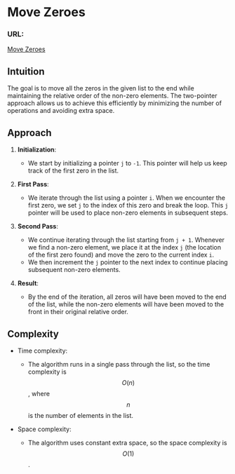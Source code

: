 # Move Zeroes

### URL:
[Move Zeroes](https://leetcode.com/problems/move-zeroes)

## Intuition
The goal is to move all the zeros in the given list to the end while maintaining the relative order of the non-zero elements. The two-pointer approach allows us to achieve this efficiently by minimizing the number of operations and avoiding extra space.

## Approach
1. **Initialization**:
   - We start by initializing a pointer `j` to `-1`. This pointer will help us keep track of the first zero in the list.

2. **First Pass**:
   - We iterate through the list using a pointer `i`. When we encounter the first zero, we set `j` to the index of this zero and break the loop. This `j` pointer will be used to place non-zero elements in subsequent steps.

3. **Second Pass**:
   - We continue iterating through the list starting from `j + 1`. Whenever we find a non-zero element, we place it at the index `j` (the location of the first zero found) and move the zero to the current index `i`.
   - We then increment the `j` pointer to the next index to continue placing subsequent non-zero elements.

4. **Result**:
   - By the end of the iteration, all zeros will have been moved to the end of the list, while the non-zero elements will have been moved to the front in their original relative order.

## Complexity
- Time complexity: 
  - The algorithm runs in a single pass through the list, so the time complexity is $$O(n)$$, where $$n$$ is the number of elements in the list.
  
- Space complexity: 
  - The algorithm uses constant extra space, so the space complexity is $$O(1)$$.
